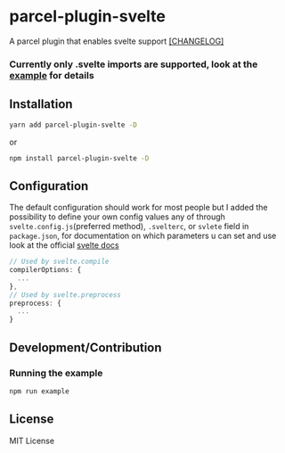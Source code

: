 # parcel-plugin-svelte
A parcel plugin that enables svelte support [[CHANGELOG]](https://github.com/DeMoorJasper/parcel-plugin-svelte/blob/master/CHANGELOG.md)

### Currently only .svelte imports are supported, look at the [example](https://github.com/DeMoorJasper/parcel-plugin-svelte/tree/master/example) for details

## Installation
```bash
yarn add parcel-plugin-svelte -D
```
or
```bash
npm install parcel-plugin-svelte -D
```

## Configuration
The default configuration should work for most people but I added the possibility to define your own config values any of through `svelte.config.js`(preferred method), `.svelterc`, or `svlete` field in `package.json`, for documentation on which parameters u can set and use look at the official [svelte docs](https://github.com/sveltejs/svelte)
```Javascript
// Used by svelte.compile
compilerOptions: {
  ...
},
// Used by svelte.preprocess
preprocess: {
  ...
}
```

## Development/Contribution
### Running the example
```bash
npm run example
```

## License
MIT License
